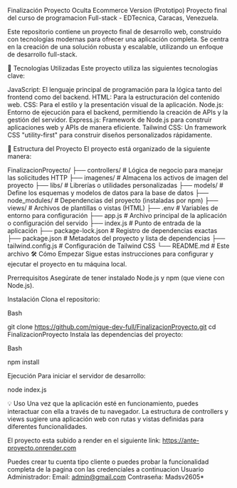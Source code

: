 

Finalización Proyecto Oculta Ecommerce Version (Prototipo)
Proyecto final del curso de programacion Full-stack - EDTecnica, Caracas, Venezuela.

Este repositorio contiene un proyecto final de desarrollo web, construido con tecnologías modernas para ofrecer una aplicación completa. 
Se centra en la creación de una solución robusta y escalable, utilizando un enfoque de desarrollo full-stack.

🚀 Tecnologías Utilizadas
Este proyecto utiliza las siguientes tecnologías clave:

JavaScript: El lenguaje principal de programación para la lógica tanto del frontend como del backend.
HTML: Para la estructuración del contenido web.
CSS: Para el estilo y la presentación visual de la aplicación.
Node.js: Entorno de ejecución para el backend, permitiendo la creación de APIs y la gestión del servidor.
Express.js: Framework de Node.js para construir aplicaciones web y APIs de manera eficiente.
Tailwind CSS: Un framework CSS "utility-first" para construir diseños personalizados rápidamente.


📁 Estructura del Proyecto
El proyecto está organizado de la siguiente manera:

FinalizacionProyecto/
├── controllers/          # Lógica de negocio para manejar las solicitudes HTTP
├── imagenes/             # Almacena los activos de imagen del proyecto
├── libs/                 # Librerías o utilidades personalizadas
├── models/               # Define los esquemas y modelos de datos para la base de datos
├── node_modules/         # Dependencias del proyecto (instaladas por npm)
├── views/                # Archivos de plantillas o vistas (HTML)
├── .env                  # Variables de entorno para configuración
├── app.js                # Archivo principal de la aplicación o configuración del servido
├── index.js              # Punto de entrada de la aplicación
├── package-lock.json     # Registro de dependencias exactas
├── package.json          # Metadatos del proyecto y lista de dependencias
├── tailwind.config.js    # Configuración de Tailwind CSS
└── README.md             # Este archivo
🛠️ Cómo Empezar
Sigue estas instrucciones para configurar y ejecutar el proyecto en tu máquina local.

Prerrequisitos
Asegúrate de tener instalado Node.js y npm (que viene con Node.js).

Instalación
Clona el repositorio:

Bash

git clone https://github.com/migue-dev-full/FinalizacionProyecto.git
cd FinalizacionProyecto
Instala las dependencias del proyecto:

Bash

npm install


Ejecución
Para iniciar el servidor de desarrollo:

node index.js

💡 Uso
Una vez que la aplicación esté en funcionamiento, puedes interactuar con ella a través de tu navegador. La estructura de controllers y views sugiere una aplicación web con rutas y vistas definidas para diferentes funcionalidades.

El proyecto esta subido a render en el siguiente link:
https://ante-proyecto.onrender.com

Puedes crear tu cuenta tipo cliente o puedes probar la funcionalidad completa de la pagina con las credenciales a continuacion
Usuario Administrador: 
Email: admin@gmail.com
Contraseña: Madsv2605*










